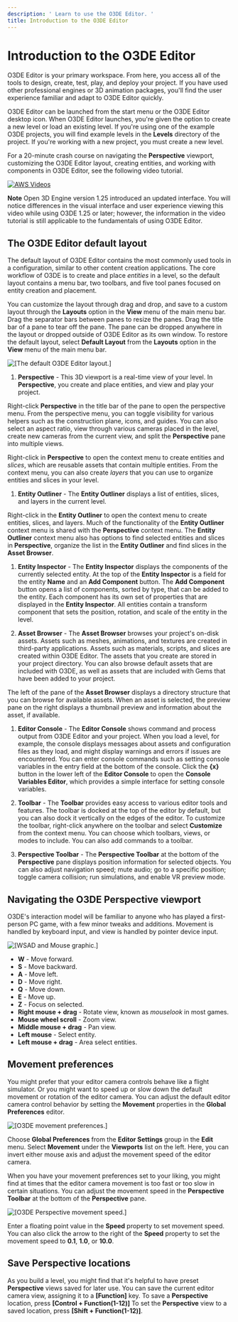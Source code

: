 ```yaml
---
description: ' Learn to use the O3DE Editor. '
title: Introduction to the O3DE Editor
---
```

# Introduction to the O3DE Editor<a name="wg-editor"></a>

O3DE Editor is your primary workspace\. From here, you access all of the tools to design, create, test, play, and deploy your project\. If you have used other professional engines or 3D animation packages, you'll find the user experience familiar and adapt to O3DE Editor quickly\.

O3DE Editor can be launched from the start menu or the O3DE Editor desktop icon\. When O3DE Editor launches, you're given the option to create a new level or load an existing level\. If you're using one of the example O3DE projects, you will find example levels in the **Levels** directory of the project\. If you're working with a new project, you must create a new level\.

For a 20\-minute crash course on navigating the **Perspective** viewport, customizing the O3DE Editor layout, creating entities, and working with components in O3DE Editor, see the following video tutorial\.

[![AWS Videos](https://img.youtube.com/vi/https://www.youtube.com/embed/E1NgI8urJ7o?rel=0/0.jpg)](http://www.youtube.com/watch?v=https://www.youtube.com/embed/E1NgI8urJ7o?rel=0)

**Note**
Open 3D Engine version 1\.25 introduced an updated interface\. You will notice differences in the visual interface and user experience viewing this video while using O3DE 1\.25 or later; however, the information in the video tutorial is still applicable to the fundamentals of using O3DE Editor\.

## The O3DE Editor default layout<a name="editor-default-layout"></a>

The default layout of O3DE Editor contains the most commonly used tools in a configuration, similar to other content creation applications\. The core workflow of O3DE is to create and place *entities* in a level, so the default layout contains a menu bar, two toolbars, and five tool panes focused on entity creation and placement\.

You can customize the layout through drag and drop, and save to a custom layout through the **Layouts** option in the **View** menu of the main menu bar\. Drag the separator bars between panes to resize the panes\. Drag the title bar of a pane to tear off the pane\. The pane can be dropped anywhere in the layout or dropped outside of O3DE Editor as its own window\. To restore the default layout, select **Default Layout** from the **Layouts** option in the **View** menu of the main menu bar\.

![\[The default O3DE Editor layout.\]](/images/welcomeguide/ui-editor-labeled-1.25.png)

1.  **Perspective** - This 3D viewport is a real\-time view of your level\. In **Perspective**, you create and place entities, and view and play your project\.

   Right\-click **Perspective** in the title bar of the pane to open the perspective menu\. From the perspective menu, you can toggle visibility for various helpers such as the construction plane, icons, and guides\. You can also select an aspect ratio, view through various cameras placed in the level, create new cameras from the current view, and split the **Perspective** pane into multiple views\.

   Right\-click in **Perspective** to open the context menu to create entities and *slices*, which are reusable assets that contain multiple entities\. From the context menu, you can also create *layers* that you can use to organize entities and slices in your level\.

1.  **Entity Outliner** - The **Entity Outliner** displays a list of entities, slices, and layers in the current level\.

   Right\-click in the **Entity Outliner** to open the context menu to create entities, slices, and layers\. Much of the functionality of the **Entity Outliner** context menu is shared with the **Perspective** context menu\. The **Entity Outliner** context menu also has options to find selected entities and slices in **Perspective**, organize the list in the **Entity Outliner** and find slices in the **Asset Browser**\.

1.  **Entity Inspector** - The **Entity Inspector** displays the components of the currently selected entity\. At the top of the **Entity Inspector** is a field for the entity **Name** and an **Add Component** button\. The **Add Component** button opens a list of components, sorted by type, that can be added to the entity\. Each component has its own set of properties that are displayed in the **Entity Inspector**\. All entities contain a transform component that sets the position, rotation, and scale of the entity in the level\.

1.  **Asset Browser** - The **Asset Browser** browses your project's on\-disk assets\. Assets such as meshes, animations, and textures are created in third\-party applications\. Assets such as materials, scripts, and slices are created within O3DE Editor\. The assets that you create are stored in your project directory\. You can also browse default assets that are included with O3DE, as well as assets that are included with Gems that have been added to your project\.

   The left of the pane of the **Asset Browser** displays a directory structure that you can browse for available assets\. When an asset is selected, the preview pane on the right displays a thumbnail preview and information about the asset, if available\.

1.  **Editor Console** - The **Editor Console** shows command and process output from O3DE Editor and your project\. When you load a level, for example, the console displays messages about assets and configuration files as they load, and might display warnings and errors if issues are encountered\. You can enter console commands such as setting console variables in the entry field at the bottom of the console\. Click the **\{x\}** button in the lower left of the **Editor Console** to open the **Console Variables Editor**, which provides a simple interface for setting console variables\.

1.  **Toolbar** - The **Toolbar** provides easy access to various editor tools and features\. The toolbar is docked at the top of the editor by default, but you can also dock it vertically on the edges of the editor\. To customize the toolbar, right\-click anywhere on the toolbar and select **Customize** from the context menu\. You can choose which toolbars, views, or modes to include\. You can also add commands to a toolbar\.

1.  **Perspective Toolbar** - The **Perspective Toolbar** at the bottom of the **Perspective** pane displays position information for selected objects\. You can also adjust navigation speed; mute audio; go to a specific position; toggle camera collision; run simulations, and enable VR preview mode\.

## Navigating the O3DE Perspective viewport<a name="navigation"></a>

O3DE's interaction model will be familiar to anyone who has played a first\-person PC game, with a few minor tweaks and additions\. Movement is handled by keyboard input, and view is handled by pointer device input\.

![\[WSAD and Mouse graphic.\]](/images/welcomeguide/wg-WASD.png)
+  **W** - Move forward\.
+  **S** - Move backward\.
+  **A** - Move left\.
+  **D** - Move right\.
+  **Q** - Move down\.
+  **E** - Move up\.
+  **Z** - Focus on selected\.
+  **Right mouse \+ drag** - Rotate view, known as *mouselook* in most games\.
+  **Mouse wheel scroll** - Zoom view\.
+  **Middle mouse \+ drag** - Pan view\.
+  **Left mouse** - Select entity\.
+  **Left mouse \+ drag** - Area select entities\.

## Movement preferences<a name="movement-preferences"></a>

You might prefer that your editor camera controls behave like a flight simulator\. Or you might want to speed up or slow down the default movement or rotation of the editor camera\. You can adjust the default editor camera control behavior by setting the **Movement** properties in the **Global Preferences** editor\.

![\[O3DE movement preferences.\]](/images/welcomeguide/ui-preferences-movement-1.25.png)

Choose **Global Preferences** from the **Editor Settings** group in the **Edit** menu\. Select **Movement** under the **Viewports** list on the left\. Here, you can invert either mouse axis and adjust the movement speed of the editor camera\.

When you have your movement preferences set to your liking, you might find at times that the editor camera movement is too fast or too slow in certain situations\. You can adjust the movement speed in the **Perspective Toolbar** at the bottom of the **Perspective** pane\.

![\[O3DE Perspective movement speed.\]](/images/welcomeguide/ui-camera-speed-1.25.png)

Enter a floating point value in the **Speed** property to set movement speed\. You can also click the arrow to the right of the **Speed** property to set the movement speed to **0\.1**, **1\.0**, or **10\.0**\.

## Save Perspective locations<a name="save-perspective-locations"></a>

As you build a level, you might find that it's helpful to have preset **Perspective** views saved for later use\. You can save the current editor camera view, assigning it to a **\[Function\]** key\. To save a **Perspective** location, press **\[Control \+ Function\(1\-12\)\]** To set the **Perspective** view to a saved location, press **\[Shift \+ Function\(1\-12\)\]**\.